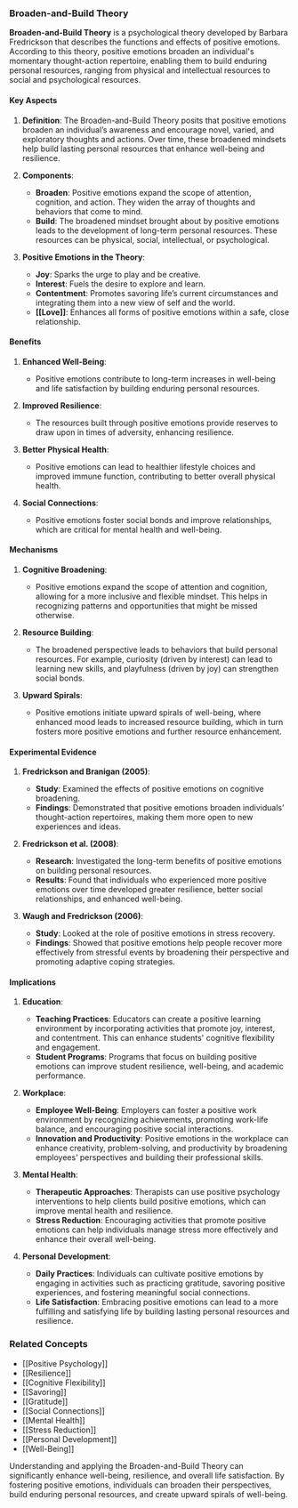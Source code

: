 ### Broaden-and-Build Theory

**Broaden-and-Build Theory** is a psychological theory developed by Barbara Fredrickson that describes the functions and effects of positive emotions. According to this theory, positive emotions broaden an individual's momentary thought-action repertoire, enabling them to build enduring personal resources, ranging from physical and intellectual resources to social and psychological resources.

#### Key Aspects

1. **Definition**:
   The Broaden-and-Build Theory posits that positive emotions broaden an individual’s awareness and encourage novel, varied, and exploratory thoughts and actions. Over time, these broadened mindsets help build lasting personal resources that enhance well-being and resilience.

2. **Components**:
   - **Broaden**: Positive emotions expand the scope of attention, cognition, and action. They widen the array of thoughts and behaviors that come to mind.
   - **Build**: The broadened mindset brought about by positive emotions leads to the development of long-term personal resources. These resources can be physical, social, intellectual, or psychological.

3. **Positive Emotions in the Theory**:
   - **Joy**: Sparks the urge to play and be creative.
   - **Interest**: Fuels the desire to explore and learn.
   - **Contentment**: Promotes savoring life’s current circumstances and integrating them into a new view of self and the world.
   - **[[Love]]**: Enhances all forms of positive emotions within a safe, close relationship.

#### Benefits

1. **Enhanced Well-Being**:
   - Positive emotions contribute to long-term increases in well-being and life satisfaction by building enduring personal resources.

2. **Improved Resilience**:
   - The resources built through positive emotions provide reserves to draw upon in times of adversity, enhancing resilience.

3. **Better Physical Health**:
   - Positive emotions can lead to healthier lifestyle choices and improved immune function, contributing to better overall physical health.

4. **Social Connections**:
   - Positive emotions foster social bonds and improve relationships, which are critical for mental health and well-being.

#### Mechanisms

1. **Cognitive Broadening**:
   - Positive emotions expand the scope of attention and cognition, allowing for a more inclusive and flexible mindset. This helps in recognizing patterns and opportunities that might be missed otherwise.

2. **Resource Building**:
   - The broadened perspective leads to behaviors that build personal resources. For example, curiosity (driven by interest) can lead to learning new skills, and playfulness (driven by joy) can strengthen social bonds.

3. **Upward Spirals**:
   - Positive emotions initiate upward spirals of well-being, where enhanced mood leads to increased resource building, which in turn fosters more positive emotions and further resource enhancement.

#### Experimental Evidence

1. **Fredrickson and Branigan (2005)**:
   - **Study**: Examined the effects of positive emotions on cognitive broadening.
   - **Findings**: Demonstrated that positive emotions broaden individuals’ thought-action repertoires, making them more open to new experiences and ideas.

2. **Fredrickson et al. (2008)**:
   - **Research**: Investigated the long-term benefits of positive emotions on building personal resources.
   - **Results**: Found that individuals who experienced more positive emotions over time developed greater resilience, better social relationships, and enhanced well-being.

3. **Waugh and Fredrickson (2006)**:
   - **Study**: Looked at the role of positive emotions in stress recovery.
   - **Findings**: Showed that positive emotions help people recover more effectively from stressful events by broadening their perspective and promoting adaptive coping strategies.

#### Implications

1. **Education**:
   - **Teaching Practices**: Educators can create a positive learning environment by incorporating activities that promote joy, interest, and contentment. This can enhance students' cognitive flexibility and engagement.
   - **Student Programs**: Programs that focus on building positive emotions can improve student resilience, well-being, and academic performance.

2. **Workplace**:
   - **Employee Well-Being**: Employers can foster a positive work environment by recognizing achievements, promoting work-life balance, and encouraging positive social interactions.
   - **Innovation and Productivity**: Positive emotions in the workplace can enhance creativity, problem-solving, and productivity by broadening employees’ perspectives and building their professional skills.

3. **Mental Health**:
   - **Therapeutic Approaches**: Therapists can use positive psychology interventions to help clients build positive emotions, which can improve mental health and resilience.
   - **Stress Reduction**: Encouraging activities that promote positive emotions can help individuals manage stress more effectively and enhance their overall well-being.

4. **Personal Development**:
   - **Daily Practices**: Individuals can cultivate positive emotions by engaging in activities such as practicing gratitude, savoring positive experiences, and fostering meaningful social connections.
   - **Life Satisfaction**: Embracing positive emotions can lead to a more fulfilling and satisfying life by building lasting personal resources and resilience.

### Related Concepts

- [[Positive Psychology]]
- [[Resilience]]
- [[Cognitive Flexibility]]
- [[Savoring]]
- [[Gratitude]]
- [[Social Connections]]
- [[Mental Health]]
- [[Stress Reduction]]
- [[Personal Development]]
- [[Well-Being]]

Understanding and applying the Broaden-and-Build Theory can significantly enhance well-being, resilience, and overall life satisfaction. By fostering positive emotions, individuals can broaden their perspectives, build enduring personal resources, and create upward spirals of well-being.
